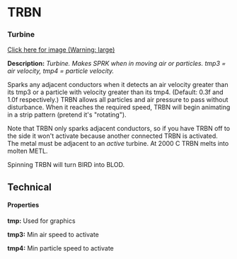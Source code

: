 # TRBN

### Turbine

[Click here for image (Warning: large)](https://i.imgur.com/L27QpB8.gif)

**Description:**  *Turbine. Makes SPRK when in moving air or particles. tmp3 = air velocity, tmp4 = particle velocity.*

Sparks any adjacent conductors when it detects an air velocity greater than its tmp3 or a particle with velocity greater than its tmp4. (Default: 0.3f and 1.0f respectively.) TRBN allows all particles and air pressure to pass without disturbance. When it reaches the required speed, TRBN will begin animating in a strip pattern (pretend it's "rotating").

Note that TRBN only sparks adjacent conductors, so if you have TRBN off to the side it won't activate because another connected TRBN is activated. The metal must be adjacent to an *active* turbine. At 2000 C TRBN melts into molten METL.

Spinning TRBN will turn BIRD into BLOD.


## Technical
#### Properties
**tmp:** Used for graphics

**tmp3:** Min air speed to activate

**tmp4:** Min particle speed to activate
